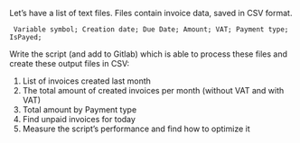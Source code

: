 Let’s have a list of text files. Files contain invoice data, saved in CSV format.

     Variable symbol; Creation date; Due Date; Amount; VAT; Payment type; IsPayed;
     
Write the script (and add to Gitlab) which is able to process these files and create these output files in CSV:
1) List of invoices created last month
2) The total amount of created invoices per month (without VAT and with VAT)
3) Total amount by Payment type
4) Find unpaid invoices for today
5) Measure the script’s performance and find how to optimize it
